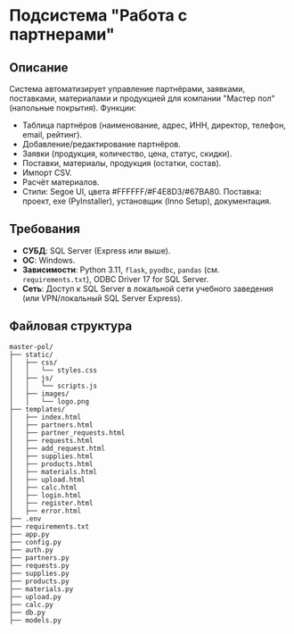 # Подсистема "Работа с партнерами"

## Описание
Система автоматизирует управление партнёрами, заявками, поставками, материалами и продукцией для компании "Мастер пол" (напольные покрытия). Функции:
- Таблица партнёров (наименование, адрес, ИНН, директор, телефон, email, рейтинг).
- Добавление/редактирование партнёров.
- Заявки (продукция, количество, цена, статус, скидки).
- Поставки, материалы, продукция (остатки, состав).
- Импорт CSV.
- Расчёт материалов.
- Стили: Segoe UI, цвета #FFFFFF/#F4E8D3/#67BA80.
Поставка: проект, exe (PyInstaller), установщик (Inno Setup), документация.

## Требования
- **СУБД**: SQL Server (Express или выше).
- **ОС**: Windows.
- **Зависимости**: Python 3.11, `flask`, `pyodbc`, `pandas` (см. `requirements.txt`), ODBC Driver 17 for SQL Server.
- **Сеть**: Доступ к SQL Server в локальной сети учебного заведения (или VPN/локальный SQL Server Express).

## Файловая структура
```
master-pol/
├── static/
│   ├── css/
│   │   └── styles.css
│   ├── js/
│   │   └── scripts.js
│   ├── images/
│   │   └── logo.png
├── templates/
│   ├── index.html
│   ├── partners.html
│   ├── partner_requests.html
│   ├── requests.html
│   ├── add_request.html
│   ├── supplies.html
│   ├── products.html
│   ├── materials.html
│   ├── upload.html
│   ├── calc.html
│   ├── login.html
│   ├── register.html
│   ├── error.html
├── .env
├── requirements.txt
├── app.py
├── config.py
├── auth.py
├── partners.py
├── requests.py
├── supplies.py
├── products.py
├── materials.py
├── upload.py
├── calc.py
├── db.py
├── models.py
```